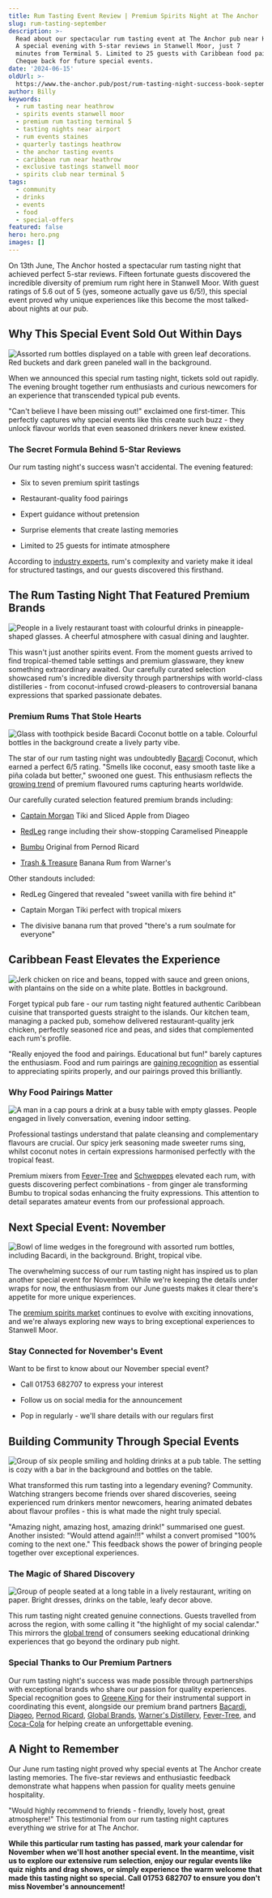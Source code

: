 ```yaml
---
title: Rum Tasting Event Review | Premium Spirits Night at The Anchor
slug: rum-tasting-september
description: >-
  Read about our spectacular rum tasting event at The Anchor pub near Heathrow Airport.
  A special evening with 5-star reviews in Stanwell Moor, just 7
  minutes from Terminal 5. Limited to 25 guests with Caribbean food pairings.
  Cheque back for future special events.
date: '2024-06-15'
oldUrl: >-
  https://www.the-anchor.pub/post/rum-tasting-night-success-book-september-s-mystery
author: Billy
keywords:
  - rum tasting near heathrow
  - spirits events stanwell moor
  - premium rum tasting terminal 5
  - tasting nights near airport
  - rum events staines
  - quarterly tastings heathrow
  - the anchor tasting events
  - caribbean rum near heathrow
  - exclusive tastings stanwell moor
  - spirits club near terminal 5
tags:
  - community
  - drinks
  - events
  - food
  - special-offers
featured: false
hero: hero.png
images: []
---
```


On 13th June, The Anchor hosted a spectacular rum tasting night that achieved perfect 5-star reviews. Fifteen fortunate guests discovered the incredible diversity of premium rum right here in Stanwell Moor. With guest ratings of 5.6 out of 5 (yes, someone actually gave us 6/5!), this special event proved why unique experiences like this become the most talked-about nights at our pub.

  

## **Why This Special Event Sold Out Within Days**

![Assorted rum bottles displayed on a table with green leaf decorations. Red buckets and dark green paneled wall in the background.](/content/blog/rum-tasting-september/image-1.jpeg)

When we announced this special rum tasting night, tickets sold out rapidly. The evening brought together rum enthusiasts and curious newcomers for an experience that transcended typical pub events.

  

"Can't believe I have been missing out!" exclaimed one first-timer. This perfectly captures why special events like this create such buzz - they unlock flavour worlds that even seasoned drinkers never knew existed.

  

### **The Secret Formula Behind 5-Star Reviews**

Our rum tasting night's success wasn't accidental. The evening featured:

*   Six to seven premium spirit tastings
    
*   Restaurant-quality food pairings
    
*   Expert guidance without pretension
    
*   Surprise elements that create lasting memories
    
*   Limited to 25 guests for intimate atmosphere
    

  

According to [industry experts](https://www.diffordsguide.com/encyclopedia/198/bws/rum-the-worlds-most-diverse-spirit), rum's complexity and variety make it ideal for structured tastings, and our guests discovered this firsthand.

  

## **The Rum Tasting Night That Featured Premium Brands**

![People in a lively restaurant toast with colourful drinks in pineapple-shaped glasses. A cheerful atmosphere with casual dining and laughter.](/content/blog/rum-tasting-september/image-2.jpeg)

This wasn't just another spirits event. From the moment guests arrived to find tropical-themed table settings and premium glassware, they knew something extraordinary awaited. Our carefully curated selection showcased rum's incredible diversity through partnerships with world-class distilleries - from coconut-infused crowd-pleasers to controversial banana expressions that sparked passionate debates.

  

### **Premium Rums That Stole Hearts**

![Glass with toothpick beside Bacardi Coconut bottle on a table. Colourful bottles in the background create a lively party vibe.](/content/blog/rum-tasting-september/image-3.jpeg)

The star of our rum tasting night was undoubtedly [Bacardi](https://www.bacardi.com/) Coconut, which earned a perfect 6/5 rating. "Smells like coconut, easy smooth taste like a piña colada but better," swooned one guest. This enthusiasm reflects the [growing trend](https://www.thespiritsbusiness.com/2024/01/flavoured-rum-market-growth/) of premium flavoured rums capturing hearts worldwide.

  

Our carefully curated selection featured premium brands including:

*   [Captain Morgan](https://www.captainmorgan.com/) Tiki and Sliced Apple from Diageo
    
*   [RedLeg](https://www.redlegrum.com/) range including their show-stopping Caramelised Pineapple
    
*   [Bumbu](https://www.bumbu.com/) Original from Pernod Ricard
    
*   [Trash & Treasure](https://warnerdistillery.com/) Banana Rum from Warner's
    

  

Other standouts included:

*   RedLeg Gingered that revealed "sweet vanilla with fire behind it"
    
*   Captain Morgan Tiki perfect with tropical mixers
    
*   The divisive banana rum that proved "there's a rum soulmate for everyone"
    

  

## **Caribbean Feast Elevates the Experience**

![Jerk chicken on rice and beans, topped with sauce and green onions, with plantains on the side on a white plate. Bottles in background.](/content/blog/rum-tasting-september/image-4.jpeg)

Forget typical pub fare - our rum tasting night featured authentic Caribbean cuisine that transported guests straight to the islands. Our kitchen team, managing a packed pub, somehow delivered restaurant-quality jerk chicken, perfectly seasoned rice and peas, and sides that complemented each rum's profile.

  

"Really enjoyed the food and pairings. Educational but fun!" barely captures the enthusiasm. Food and rum pairings are [gaining recognition](https://www.bbcgoodfood.com/howto/guide/introduction-rum) as essential to appreciating spirits properly, and our pairings proved this brilliantly.

  

### **Why Food Pairings Matter**

![A man in a cap pours a drink at a busy table with empty glasses. People engaged in lively conversation, evening indoor setting.](/content/blog/rum-tasting-september/image-5.jpeg)

Professional tastings understand that palate cleansing and complementary flavours are crucial. Our spicy jerk seasoning made sweeter rums sing, whilst coconut notes in certain expressions harmonised perfectly with the tropical feast.

  

Premium mixers from [Fever-Tree](https://www.fever-tree.com/) and [Schweppes](https://www.schweppes.com/) elevated each rum, with guests discovering perfect combinations - from ginger ale transforming Bumbu to tropical sodas enhancing the fruity expressions. This attention to detail separates amateur events from our professional approach.

  

## **Next Special Event: November**

![Bowl of lime wedges in the foreground with assorted rum bottles, including Bacardi, in the background. Bright, tropical vibe.](/content/blog/rum-tasting-september/image-6.jpeg)

The overwhelming success of our rum tasting night has inspired us to plan another special event for November. While we're keeping the details under wraps for now, the enthusiasm from our June guests makes it clear there's appetite for more unique experiences.

The [premium spirits market](https://drinksint.com/news/fullstory.php/aid/10234/) continues to evolve with exciting innovations, and we're always exploring new ways to bring exceptional experiences to Stanwell Moor.

  

### **Stay Connected for November's Event**

Want to be first to know about our November special event?

  

*   Call 01753 682707 to express your interest
    
*   Follow us on social media for the announcement
    
*   Pop in regularly - we'll share details with our regulars first
    

  

## **Building Community Through Special Events**

![Group of six people smiling and holding drinks at a pub table. The setting is cozy with a bar in the background and bottles on the table.](/content/blog/rum-tasting-september/image-7.jpeg)

What transformed this rum tasting into a legendary evening? Community. Watching strangers become friends over shared discoveries, seeing experienced rum drinkers mentor newcomers, hearing animated debates about flavour profiles - this is what made the night truly special.

"Amazing night, amazing host, amazing drink!" summarised one guest. Another insisted: "Would attend again!!!" whilst a convert promised "100% coming to the next one." This feedback shows the power of bringing people together over exceptional experiences.

  

### **The Magic of Shared Discovery**

![Group of people seated at a long table in a lively restaurant, writing on paper. Bright dresses, drinks on the table, leafy decor above.](/content/blog/rum-tasting-september/image-8.jpeg)

This rum tasting night created genuine connections. Guests travelled from across the region, with some calling it "the highlight of my social calendar." This mirrors the [global trend](https://www.forbes.com/sites/joemicallef/2023/09/15/the-rise-of-spirits-education/) of consumers seeking educational drinking experiences that go beyond the ordinary pub night.

  

### **Special Thanks to Our Premium Partners**

Our rum tasting night's success was made possible through partnerships with exceptional brands who share our passion for quality experiences. Special recognition goes to [Greene King](https://www.greeneking.co.uk/) for their instrumental support in coordinating this event, alongside our premium brand partners [Bacardi](https://www.bacardi.com/), [Diageo](https://www.diageo.com/), [Pernod Ricard](https://www.pernod-ricard.com/), [Global Brands](https://www.globalbrands.co.uk/), [Warner's Distillery](https://warnerdistillery.com/), [Fever-Tree](https://www.fever-tree.com/), and [Coca-Cola](https://www.coca-cola.co.uk/) for helping create an unforgettable evening.

  

## **A Night to Remember**

Our June rum tasting night proved why special events at The Anchor create lasting memories. The five-star reviews and enthusiastic feedback demonstrate what happens when passion for quality meets genuine hospitality.

  

"Would highly recommend to friends - friendly, lovely host, great atmosphere!" This testimonial from our rum tasting night captures everything we strive for at The Anchor.

  

**While this particular rum tasting has passed, mark your calendar for November when we'll host another special event. In the meantime, visit us to explore our extensive rum selection, enjoy our regular events like quiz nights and drag shows, or simply experience the warm welcome that made this tasting night so special. Call 01753 682707 to ensure you don't miss November's announcement!**
